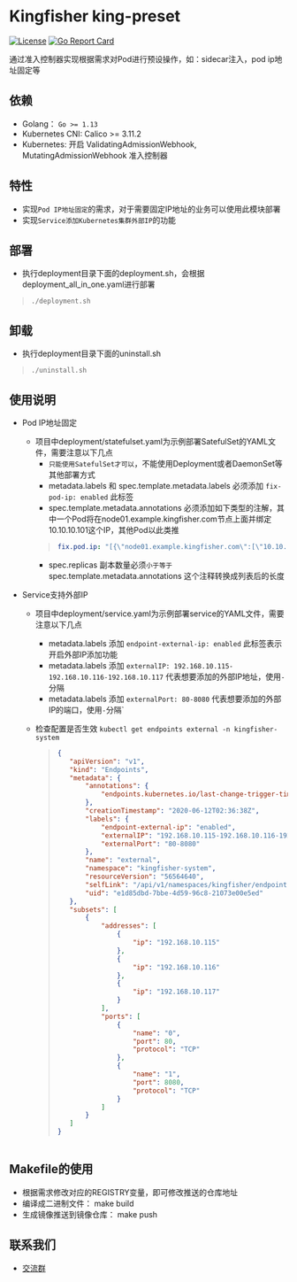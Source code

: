 # Kingfisher king-preset
[![License](https://img.shields.io/badge/license-Apache%202-4EB1BA.svg)](https://www.apache.org/licenses/LICENSE-2.0.html)
[![Go Report Card](https://goreportcard.com/badge/github.com/open-kingfisher/king-preset)](https://goreportcard.com/report/github.com/open-kingfisher/king-preset)

通过准入控制器实现根据需求对Pod进行预设操作，如：sidecar注入，pod ip地址固定等

## 依赖

- Golang： `Go >= 1.13`
- Kubernetes CNI: Calico >= 3.11.2
- Kubernetes: 开启 ValidatingAdmissionWebhook, MutatingAdmissionWebhook 准入控制器

## 特性

- 实现`Pod IP地址固定`的需求，对于需要固定IP地址的业务可以使用此模块部署
- 实现`Service添加Kubernetes集群外部IP`的功能

## 部署

* 执行deployment目录下面的deployment.sh，会根据deployment_all_in_one.yaml进行部署
>```shell
>./deployment.sh
>```

## 卸载

* 执行deployment目录下面的uninstall.sh
>```shell
>./uninstall.sh
>```

## 使用说明
* Pod IP地址固定
    * 项目中deployment/statefulset.yaml为示例部署SatefulSet的YAML文件，需要注意以下几点
        * `只能使用SatefulSet才可以`，不能使用Deployment或者DaemonSet等其他部署方式
        * metadata.labels 和 spec.template.metadata.labels 必须添加 `fix-pod-ip: enabled` 此标签
        * spec.template.metadata.annotations 必须添加如下类型的注解，其中一个Pod将在node01.example.kingfisher.com节点上面并绑定10.10.10.101这个IP，其他Pod以此类推
        >```yaml
        >fix.pod.ip: "[{\"node01.example.kingfisher.com\":[\"10.10.10.101\"]},{\"node002.example.kingfisher.com\":[\"10.10.10.102\"]},{\"node003.example.kingfisher.com\":[\"10.10.10.103\"]}]"
        >```
       * spec.replicas 副本数量必须`小于等于` spec.template.metadata.annotations 这个注释转换成列表后的长度

* Service支持外部IP
    * 项目中deployment/service.yaml为示例部署service的YAML文件，需要注意以下几点
        * metadata.labels 添加 `endpoint-external-ip: enabled` 此标签表示开启外部IP添加功能
        * metadata.labels 添加 `externalIP: 192.168.10.115-192.168.10.116-192.168.10.117` 代表想要添加的外部IP地址，使用`-`分隔
        * metadata.labels 添加 `externalPort: 80-8080` 代表想要添加的外部IP的端口，使用`-`分隔`
    * 检查配置是否生效 `kubectl get endpoints external -n kingfisher-system`
    
        >```json
        >{
        >    "apiVersion": "v1",
        >    "kind": "Endpoints",
        >    "metadata": {
        >        "annotations": {
        >            "endpoints.kubernetes.io/last-change-trigger-time": "2020-06-12T02:36:37Z"
        >        },
        >        "creationTimestamp": "2020-06-12T02:36:38Z",
        >        "labels": {
        >            "endpoint-external-ip": "enabled",
        >            "externalIP": "192.168.10.115-192.168.10.116-192.168.10.117",
        >            "externalPort": "80-8080"
        >        },
        >        "name": "external",
        >        "namespace": "kingfisher-system",
        >        "resourceVersion": "56564640",
        >        "selfLink": "/api/v1/namespaces/kingfisher/endpoints/external",
        >        "uid": "e1d85dbd-7bbe-4d59-96c8-21073e00e5ed"
        >    },
        >    "subsets": [
        >        {
        >            "addresses": [
        >                {
        >                    "ip": "192.168.10.115"
        >                },
        >                {
        >                    "ip": "192.168.10.116"
        >                },
        >                {
        >                    "ip": "192.168.10.117"
        >                }
        >            ],
        >            "ports": [
        >                {
        >                    "name": "0",
        >                    "port": 80,
        >                    "protocol": "TCP"
        >                },
        >                {
        >                    "name": "1",
        >                    "port": 8080,
        >                    "protocol": "TCP"
        >                }
        >            ]
        >        }
        >    ]
        >}
    >```

## Makefile的使用

- 根据需求修改对应的REGISTRY变量，即可修改推送的仓库地址
- 编译成二进制文件： make build
- 生成镜像推送到镜像仓库： make push

## 联系我们
- [交流群](https://github.com/open-kingfisher/community/blob/master/contact_us/README.md)